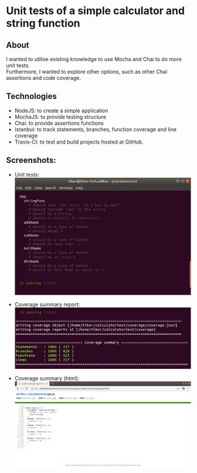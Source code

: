 Unit tests of a simple calculator and string function
===

About
---
I wanted to utilise existing knowledge to use Mocha and Chai to do more unit tests.<br />
Furthermore, I wanted to explore other options, such as other Chai assertions and code coverage.

Technologies
---
- NodeJS: to create a simple application
- MochaJS: to provide testing structure
- Chai: to provide assertions functions
- Istanbul: to track statements, branches, function coverage and line coverage
- Travis-CI: to test and build projects hosted at GitHub.

Screenshots:
---
- Unit tests:<br />
  ![unittests](screenshots/unittests.png)

- Coverage summary report:<br />
  ![coveragesummary](screenshots/istanbul.png)

- Coverage summary (html):<br />
  ![coveragehtml](screenshots/istanbulhtmlreport.png)
